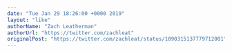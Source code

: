 ```yaml
---
date: "Tue Jan 29 18:26:00 +0000 2019"
layout: "like"
authorName: "Zach Leatherman"
authorUrl: "https://twitter.com/zachleat"
originalPost: "https://twitter.com/zachleat/status/1090315137779712001"
---
```

